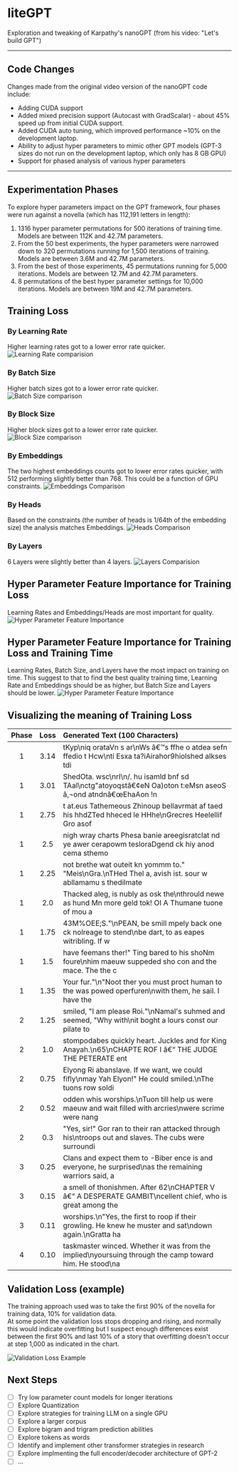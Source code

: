 # liteGPT
Exploration and tweaking of Karpathy's nanoGPT (from his video: "Let's build GPT")

---
## Code Changes
Changes made from the original video version of the nanoGPT code include:
* Adding CUDA support
* Added mixed precision support (Autocast with GradScalar) - about 45% speed up from initial CUDA support.
* Added CUDA auto tuning, which improved performance ~10% on the development laptop.
* Ability to adjust hyper parameters to mimic other GPT models (GPT-3 sizes do not run on the development laptop, which only has 8 GB GPU)
* Support for phased analysis of various hyper parameters

---
## Experimentation Phases
To explore hyper parameters impact on the GPT framework, four phases were run against a novella (which has 112,191 letters in length):
1) 1316 hyper parameter permutations for 500 iterations of training time. Models are between 112K and 42.7M parameters. 
2) From the 50 best experiments, the hyper parameters were narrowed down to 320 permutations running for 1,500 iterations of training.  Models are between 3.6M and 42.7M parameters.
3) From the best of those experiments, 45 permutations running for 5,000 iterations.  Models are between 12.7M and 42.7M parameters.
4) 8 permutations of the best hyper parameter settings for 10,000 iterations.  Models are between 19M and 42.7M parameters.

## Training Loss
### By Learning Rate
Higher learning rates got to a lower error rate quicker.
![Learning Rate comparision](charts/training_loss_by_lr.png)
### By Batch Size
Higher batch sizes got to a lower error rate quicker.
![Batch Size comparison](charts/training_loss_by_batch_size.png)
### By Block Size
Higher block sizes got to a lower error rate quicker.
![Block Size comparison](charts/training_loss_by_block_size.png)
### By Embeddings
The two highest embeddings counts got to lower error rates quicker, with 512 performing slightly better than 768.  This could be a function of GPU constraints.
![Embeddings Comparison](charts/training_loss_by_embeddings.png)
### By Heads
Based on the constraints (the number of heads is 1/64th of the embedding size) the analysis matches Embeddings.
![Heads Comparison](charts/training_loss_by_heads.png)
### By Layers
6 Layers were slightly better than 4 layers.
![Layers Comparision](charts/training_loss_by_layers.png)

## Hyper Parameter Feature Importance for Training Loss
Learning Rates and Embeddings/Heads are most important for quality.
![Hyper Parameter Feature Importance](charts/consolidated_hyper_parameter_importance.png)

## Hyper Parameter Feature Importance for Training Loss and Training Time
Learning Rates, Batch Size, and Layers have the most impact on training on time.  This suggest to that to find the best quality training time,
Learning Rate and Embeddings should be as higher, but Batch Size and Layers should be lower.
![Hyper Parameter Feature Importance](charts/consolidated_hyper_parameter_importance_including_training_time.png)

## Visualizing the meaning of Training Loss
| Phase | Loss | Generated Text (100 Characters)                                                                                   |
| :---: | :---: |:------------------------------------------------------------------------------------------------------------------|
| 1 |  3.14       | tKyp\niq orataVn s ar\nWs â€™s  ffhe o atdea sefn ffedio t Hcw\nti Esxa ta?iAirahor9hiolshed alkses  tdi          
| 1 | 3.01       | ShedOta. wsc\nrI\n/. hu isamld bnf sd TAal\nctg"atoyoqstâ€¢eN Oa)oton t:eMsn aseoS â‚¬ond atndnâ€œEhaAon !n       
| 1 | 2.75       | t at.eus Tathemeous Zhinoup bellavrmat af taed his hhdZTed hheced le HHhe\nGrecres Heelellif Gro asof             |
| 1 | 2.5        | nigh wray charts Phesa banie areegisratclat nd ye awer cerapowm tesloraDgend ck hiy anod cema sthemo              |
| 1 | 2.25       | not brethe wat outeit kn yommm to." "Meis\nGra.\nTHed Thel a, avish ist. sour w abllamamu s thedilmate            |
| 1 | 2.0        | Thacked aleg, is nubly as osk the\nthrould newe as hund Mn more geld tok! OI A Thumane tuone of mou a             |
| 1 | 1.75       | 43M%OEE;S."\nPEAN, be smill mpely back one ck nolreage to stend\nbe dart, to as eapes witribling. If w            |
| 1 | 1.5        | have feemans ther!" Ting bared to his shoNm foure\nhim maeuw suppeded sho con and the mace. The the c             |
| 1 | 1.35       | Your fur."\n"Noot ther you must proct human to the was powed operfuren\nwith them, he sail. I have the            |
| 2 | 1.25       | smiled, "I am please Roi."\nNamal's suhmed and seemed, "Why with\nit boght a lours const our pilate to            |
| 2 | 1.0        | stompodabes quickly heart. Juckles and for King Anayah.\n65\nCHAPTE ROF I â€“ THE JUDGE THE PETERATE ent          |
| 2 | 0.75       | Elyong Ri abanslave. If we want, we could fifly\nmay Yah Elyon!" He could smiled.\nThe tuons row soldi            |
| 2 | 0.52       | odden whis worships.\nTuon till help us were maeuw and wait filled with arcries\nwere scrime were nang            |
| 2 | 0.3        | "Yes, sir!" Gor ran to their ran attacked through his\ntroops out and slaves. The cubs were surroundi             |
| 3 | 0.25       | Clans and expect them to -Biber ence is and everyone, he surprised\nas the remaining warriors said, a             |
| 3 | 0.15 | a smell of thonishmen. After 62\nCHAPTER V â€“ A DESPERATE GAMBIT\ncellent chief, who is great among the          |
| 3 | 0.11 | worships.\n"Yes, the first to roop if their growling. He knew he muster and sat\ndown again.\nGratta ha           |
| 4 | 0.10 | taskmaster winced. Whether it was from the implied\nyoursuing through the camp toward him. He stood\na            |

## Validation Loss (example)
The training approach used was to take the first 90% of the novella for training data, 10% for validation data.  
At some point the validation loss stops dropping and rising, and normally this would indicate overfitting but I suspect
enough differences exist between the first 90% and last 10% of a story that overfitting doesn't occur at step 1,000 as indicated in the chart.

![Validation Loss Example](charts/validation_loss_by_lr.png)

## Next Steps
- [ ] Try low parameter count models for longer iterations
- [ ] Explore Quantization
- [ ] Explore strategies for training LLM on a single GPU
- [ ] Explore a larger corpus
- [ ] Explore bigram and trigram prediction abilities
- [ ] Explore tokens as words
- [ ] Identify and implement other transformer strategies in research
- [ ] Explore implmenting the full encoder/decoder architecture of GPT-2
- [ ] ...